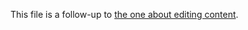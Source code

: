 This file is a follow-up to [the one about editing content](https://github.com/18mr/documentation/blob/master/editing-content.md).
